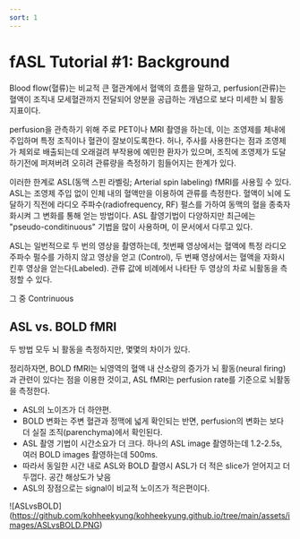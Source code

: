 ```yaml
---
sort: 1
---
```


# fASL Tutorial #1: Background

Blood flow(혈류)는 비교적 큰 혈관계에서 혈액의 흐름을 말하고,
perfusion(관류)는 혈액이 조직내 모세혈관까지 전달되어 양분을 공급하는 개념으로 보다 미세한 뇌 활동 지표이다.

perfusion을 관측하기 위해 주로 PET이나 MRI 촬영을 하는데, 이는 조영제를 체내에 주입하며 특정 조직이나 혈관이 잘보이도록한다.
허나, 주사를 사용한다는 점과 조영제가 체외로 배출되는데 오래걸려 부작용에 예민한 환자가 있으며, 조직에 조영제가 도달하기전에 퍼져버려 오히려 관류량을 측정하기 힘들어지는 한계가 있다.

이러한 한계로 ASL(동맥 스핀 라벨링; Arterial spin labeling) fMRI를 사용힐 수 있다. ASL는 조영제 주입 없이 인체 내의 혈액만을 이용하여 관류를 측정한다. 혈액이 뇌에 도달하기 직전에 라디오 주파수(radiofrequency, RF) 펄스를 가하여 동맥의 혈을 종축자화시켜 그 변화를 통해 얻는 방법이다. ASL 촬영기법이 다양하지만 최근에는 "pseudo-conditinuous" 기법을 많이 사용하며, 이 문서에서 다루고 있다.

ASL는 일번적으로 두 번의 영상을 촬영하는데, 첫번째 영상에서는 혈액에 특정 라디오 주파수 펄수를 가하지 않고 영상을 얻고 (Control), 두 번째 영상에서는 혈액을 자화시킨후 영상을 얻는다(Labeled). 관류 값에 비례에서 나타탄 두 영상의 차로 뇌활동을 측정할 수 있다.

그 중 Contrinuous 







## ASL vs. BOLD fMRI
두 방법 모두 뇌 활동을 측정하지만, 몇몇의 차이가 있다. 

정리하자면, BOLD fMRI는 뇌영역의 혈액 내 산소량의 증가가 뇌 활동(neural firing)과 관련이 있다는 점을 이용한 것이고, ASL fMRI는 perfusion rate를 기준으로 뇌활동을 측정한다.

- ASL의 노이즈가 더 하얀편.
- BOLD 변화는 주변 혈관과 정맥에 넓게 확인되는 반면, perfusion의 변화는 보다 더 실질 조직(parenchyma)에서 확인된다.  
- ASL 촬영 기법이 시간소요가 더 크다. 하나의 ASL image 촬영하는데 1.2-2.5s, 여러 BOLD images 촬영하는데 500ms.
- 따라서 동일한 시간 내로 ASL와 BOLD 촬영시 ASL가 더 적은 slice가 얻어지고 더 두껍다. 공간 해상도가 낮음
- ASL의 장점으로는 signal이 비교적 노이즈가 적은편이다.

![ASLvsBOLD] (https://github.com/kohheekyung/kohheekyung.github.io/tree/main/assets/images/ASLvsBOLD.PNG)

